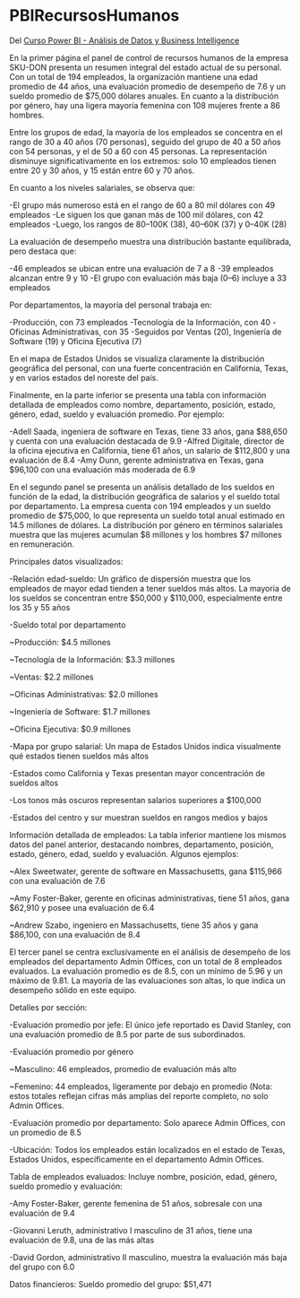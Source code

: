 # PBIRecursosHumanos

Del [Curso Power BI - Análisis de Datos y Business Intelligence](https://www.udemy.com/certificate/UC-a77da13e-980d-47d0-95d4-8c511ec688e5/)

En la primer página el panel de control de recursos humanos de la empresa SKU-DON presenta un resumen integral del estado actual de su personal. Con un total de 194 empleados, la organización mantiene una edad promedio de 44 años, una evaluación promedio de desempeño de 7.6 y un sueldo promedio de $75,000 dólares anuales. En cuanto a la distribución por género, hay una ligera mayoría femenina con 108 mujeres frente a 86 hombres.

Entre los grupos de edad, la mayoría de los empleados se concentra en el rango de 30 a 40 años (70 personas), seguido del grupo de 40 a 50 años con 54 personas, y el de 50 a 60 con 45 personas. La representación disminuye significativamente en los extremos: solo 10 empleados tienen entre 20 y 30 años, y 15 están entre 60 y 70 años.

En cuanto a los niveles salariales, se observa que:

-El grupo más numeroso está en el rango de 60 a 80 mil dólares con 49 empleados
-Le siguen los que ganan más de 100 mil dólares, con 42 empleados
-Luego, los rangos de 80–100K (38), 40–60K (37) y 0–40K (28)

La evaluación de desempeño muestra una distribución bastante equilibrada, pero destaca que:

-46 empleados se ubican entre una evaluación de 7 a 8
-39 empleados alcanzan entre 9 y 10
-El grupo con evaluación más baja (0–6) incluye a 33 empleados

Por departamentos, la mayoría del personal trabaja en:

-Producción, con 73 empleados
-Tecnología de la Información, con 40
-Oficinas Administrativas, con 35
-Seguidos por Ventas (20), Ingeniería de Software (19) y Oficina Ejecutiva (7)

En el mapa de Estados Unidos se visualiza claramente la distribución geográfica del personal, con una fuerte concentración en California, Texas, y en varios estados del noreste del país.

Finalmente, en la parte inferior se presenta una tabla con información detallada de empleados como nombre, departamento, posición, estado, género, edad, sueldo y evaluación promedio. Por ejemplo:

-Adell Saada, ingeniera de software en Texas, tiene 33 años, gana $88,650 y cuenta con una evaluación destacada de 9.9
-Alfred Digitale, director de la oficina ejecutiva en California, tiene 61 años, un salario de $112,800 y una evaluación de 8.4
-Amy Dunn, gerente administrativa en Texas, gana $96,100 con una evaluación más moderada de 6.9


En el segundo panel se presenta un análisis detallado de los sueldos en función de la edad, la distribución geográfica de salarios y el sueldo total por departamento. La empresa cuenta con 194 empleados y un sueldo promedio de $75,000, lo que representa un sueldo total anual estimado en 14.5 millones de dólares. La distribución por género en términos salariales muestra que las mujeres acumulan $8 millones y los hombres $7 millones en remuneración.

Principales datos visualizados:

-Relación edad-sueldo: Un gráfico de dispersión muestra que los empleados de mayor edad tienden a tener sueldos más altos. La mayoría de los sueldos se concentran entre $50,000 y $110,000, especialmente entre los 35 y 55 años

-Sueldo total por departamento

~Producción: $4.5 millones

~Tecnología de la Información: $3.3 millones

~Ventas: $2.2 millones

~Oficinas Administrativas: $2.0 millones

~Ingeniería de Software: $1.7 millones

~Oficina Ejecutiva: $0.9 millones

-Mapa por grupo salarial: Un mapa de Estados Unidos indica visualmente qué estados tienen sueldos más altos

-Estados como California y Texas presentan mayor concentración de sueldos altos

-Los tonos más oscuros representan salarios superiores a $100,000

-Estados del centro y sur muestran sueldos en rangos medios y bajos

Información detallada de empleados: La tabla inferior mantiene los mismos datos del panel anterior, destacando nombres, departamento, posición, estado, género, edad, sueldo y evaluación. Algunos ejemplos:

~Alex Sweetwater, gerente de software en Massachusetts, gana $115,966 con una evaluación de 7.6

~Amy Foster-Baker, gerente en oficinas administrativas, tiene 51 años, gana $62,910 y posee una evaluación de 6.4

~Andrew Szabo, ingeniero en Massachusetts, tiene 35 años y gana $86,100, con una evaluación de 8.4


El tercer panel se centra exclusivamente en el análisis de desempeño de los empleados del departamento Admin Offices, con un total de 8 empleados evaluados. La evaluación promedio es de 8.5, con un mínimo de 5.96 y un máximo de 9.81. La mayoría de las evaluaciones son altas, lo que indica un desempeño sólido en este equipo.

Detalles por sección:

-Evaluación promedio por jefe: El único jefe reportado es David Stanley, con una evaluación promedio de 8.5 por parte de sus subordinados.

-Evaluación promedio por género

~Masculino: 46 empleados, promedio de evaluación más alto

~Femenino: 44 empleados, ligeramente por debajo en promedio (Nota: estos totales reflejan cifras más amplias del reporte completo, no solo Admin Offices.

-Evaluación promedio por departamento: Solo aparece Admin Offices, con un promedio de 8.5

-Ubicación: Todos los empleados están localizados en el estado de Texas, Estados Unidos, específicamente en el departamento Admin Offices.

Tabla de empleados evaluados: Incluye nombre, posición, edad, género, sueldo promedio y evaluación:

-Amy Foster-Baker, gerente femenina de 51 años, sobresale con una evaluación de 9.4

-Giovanni Leruth, administrativo I masculino de 31 años, tiene una evaluación de 9.8, una de las más altas

-David Gordon, administrativo II masculino, muestra la evaluación más baja del grupo con 6.0

Datos financieros: Sueldo promedio del grupo: $51,471
